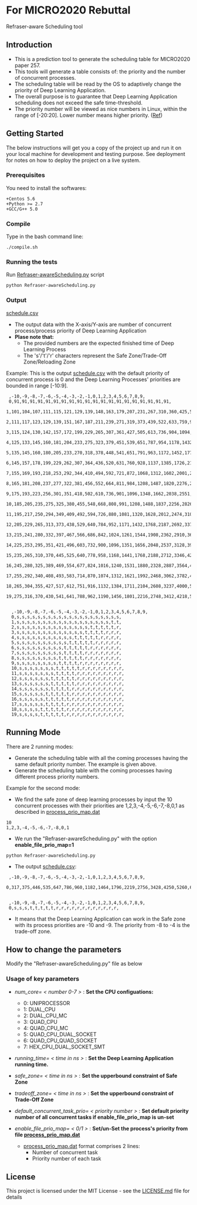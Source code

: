 # For MICRO2020 Rebuttal

Refraser-aware Scheduling tool

## Introduction
* This is a prediction tool to generate the scheduling table for MICRO2020 paper 257.
* This tools will generate a table consists of: the priority and the number of concurrent processes.
* The scheduling table will be read by the OS to adaptively change the priority of Deep Learning Application.
* The overall purpose is to guarantee that Deep Learning Application scheduling does not exceed the safe time-threshold.
* The priority number will be viewed as nice numbers in Linux, within the range of [-20:20]. Lower number means higher priority. ([Ref](https://www.kernel.org/doc/html/latest/scheduler/sched-nice-design.html))


## Getting Started

The below instructions will get you a copy of the project up and run it on your local machine for development and testing purpose. See deployment for notes on how to deploy the project on a live system.

### Prerequisites

You need to install the softwares:
```
+Centos 5.6
+Python >= 2.7
+GCC/G++ 5.0
```

### Compile
Type in the bash command line:

```
./compile.sh
```

### Running the tests

Run [Refraser-awareScheduling.py](Refraser-awareScheduling.py) script

```
python Refraser-awareScheduling.py
```

### Output
[schedule.csv](schedule.csv)        
* The output data with the X-axis/Y-axis are number of concurrent process/process priority of Deep Learning Application
* **Plase note that:** 
  * The provided numbers are the expected finished time of Deep Learning Process
  * The 's'/'t'/'r' characters represent the Safe Zone/Trade-Off Zone/Reloading Zone 

Example:
This is the output [schedule.csv](schedule.csv) with the default priority of concurrent process is 0 and the Deep Learning Processes' priorities are bounded in range [-10:9].
```
 ,-10,-9,-8,-7,-6,-5,-4,-3,-2,-1,0,1,2,3,4,5,6,7,8,9,
 0,91,91,91,91,91,91,91,91,91,91,91,91,91,91,91,91,91,91,91,91,
 1,101,104,107,111,115,121,129,139,148,163,179,207,231,267,310,360,425,510,617,749,
 2,111,117,123,129,139,151,167,187,211,239,271,319,373,439,522,633,759,935,1145,1412,
 3,115,124,130,142,157,172,199,229,265,307,361,427,505,613,736,904,1094,1362,1676,2084,
 4,125,133,145,160,181,204,233,275,323,379,451,539,651,787,954,1178,1432,1790,2212,2756,
 5,135,145,160,180,205,233,270,318,378,448,541,651,791,963,1172,1452,1770,2218,2748,3428,
 6,145,157,178,199,229,262,307,364,436,520,631,760,928,1137,1385,1726,2106,2642,3281,4097,
 7,155,169,193,218,253,292,344,410,494,592,721,872,1068,1312,1602,2001,2444,3070,3816,4769,
 8,165,181,208,237,277,322,381,456,552,664,811,984,1208,1487,1820,2276,2782,3498,4351,5441,
 9,175,193,223,256,301,351,418,502,610,736,901,1096,1348,1662,2038,2551,3120,3926,4886,6113,
 10,185,205,235,275,325,380,455,548,668,808,991,1208,1488,1837,2256,2826,3458,4354,5421,6785,
 11,195,217,250,294,349,409,492,594,726,880,1081,1320,1628,2012,2474,3101,3796,4782,5956,7457,
 12,205,229,265,313,373,438,529,640,784,952,1171,1432,1768,2187,2692,3376,4134,5210,6491,8129,
 13,215,241,280,332,397,467,566,686,842,1024,1261,1544,1908,2362,2910,3651,4472,5638,7026,8801,
 14,225,253,295,351,421,496,603,732,900,1096,1351,1656,2048,2537,3128,3926,4810,6066,7561,9473,
 15,235,265,310,370,445,525,640,778,958,1168,1441,1768,2188,2712,3346,4201,5148,6494,8096,10145,
 16,245,280,325,389,469,554,677,824,1016,1240,1531,1880,2328,2887,3564,4476,5487,6922,8631,10817,
 17,255,292,340,408,493,583,714,870,1074,1312,1621,1992,2468,3062,3782,4751,5826,7350,9166,11489,
 18,265,304,355,427,517,612,751,916,1132,1384,1711,2104,2608,3237,4000,5026,6165,7778,9701,12161,
 19,275,316,370,430,541,641,788,962,1190,1456,1801,2216,2748,3412,4218,5301,6504,8206,10236,12833,


  ,-10,-9,-8,-7,-6,-5,-4,-3,-2,-1,0,1,2,3,4,5,6,7,8,9,
  0,s,s,s,s,s,s,s,s,s,s,s,s,s,s,s,s,s,s,s,s,
  1,s,s,s,s,s,s,s,s,s,s,s,s,s,s,s,s,s,s,t,t,
  2,s,s,s,s,s,s,s,s,s,s,s,s,s,s,t,t,t,t,t,r,
  3,s,s,s,s,s,s,s,s,s,s,s,s,s,t,t,t,t,r,r,r,
  4,s,s,s,s,s,s,s,s,s,s,s,t,t,t,t,t,r,r,r,r,
  5,s,s,s,s,s,s,s,s,s,s,t,t,t,t,t,r,r,r,r,r,
  6,s,s,s,s,s,s,s,s,s,t,t,t,t,t,r,r,r,r,r,r,
  7,s,s,s,s,s,s,s,s,s,t,t,t,t,r,r,r,r,r,r,r,
  8,s,s,s,s,s,s,s,s,t,t,t,t,t,r,r,r,r,r,r,r,
  9,s,s,s,s,s,s,s,s,t,t,t,t,r,r,r,r,r,r,r,r,
  10,s,s,s,s,s,s,s,t,t,t,t,t,r,r,r,r,r,r,r,r,
  11,s,s,s,s,s,s,s,t,t,t,t,r,r,r,r,r,r,r,r,r,
  12,s,s,s,s,s,s,t,t,t,t,t,r,r,r,r,r,r,r,r,r,
  13,s,s,s,s,s,s,t,t,t,t,t,r,r,r,r,r,r,r,r,r,
  14,s,s,s,s,s,s,t,t,t,t,r,r,r,r,r,r,r,r,r,r,
  15,s,s,s,s,s,t,t,t,t,t,r,r,r,r,r,r,r,r,r,r,
  16,s,s,s,s,s,t,t,t,t,t,r,r,r,r,r,r,r,r,r,r,
  17,s,s,s,s,s,t,t,t,t,r,r,r,r,r,r,r,r,r,r,r,
  18,s,s,s,s,t,t,t,t,t,r,r,r,r,r,r,r,r,r,r,r,
  19,s,s,s,s,t,t,t,t,t,r,r,r,r,r,r,r,r,r,r,r,
```

## Running Mode
There are 2 running modes:
* Generate the scheduling table with all the coming processes having the same default priority number. The example is given above.
* Generate the scheduling table with the coming processes having different process priority numbers.

Example for the second mode:
  * We find the safe zone of deep learning processes by input the 10 concurrent processes with their priorities are 1,2,3,-4,-5,-6,-7,-8,0,1 as described in [process_prio_map.dat](process_prio_map.dat)
  ```
  10
  1,2,3,-4,-5,-6,-7,-8,0,1
  ```
  * We run the "Refraser-awareScheduling.py" with the option **enable_file_prio_map=1**
  ```
  python Refraser-awareScheduling.py
  ```
  * The output [schedule.csv](schedule.csv):
  ```
   ,-10,-9,-8,-7,-6,-5,-4,-3,-2,-1,0,1,2,3,4,5,6,7,8,9,
    0,317,375,446,535,647,786,960,1182,1464,1796,2219,2756,3428,4250,5260,6620,8133,10271,12817,16070,
    
    
   ,-10,-9,-8,-7,-6,-5,-4,-3,-2,-1,0,1,2,3,4,5,6,7,8,9,
   0,s,s,s,t,t,t,t,t,r,r,r,r,r,r,r,r,r,r,r,r,
  ```
  * It means that the Deep Learning Application can work in the Safe zone with its process priorities are -10 and -9. The priority from -8 to -4 is the trade-off zone.

## How to change the parameters

Modify the "Refraser-awareScheduling.py" file as below

### Usage of key parameters 
* *num_core= < number 0-7 >* :          **Set the CPU configuations:**
  * 0: UNIPROCESSOR
  * 1: DUAL_CPU
  * 2: DUAL_CPU_MC
  * 3: QUAD_CPU
  * 4: QUAD_CPU_MC
  * 5: QUAD_CPU_DUAL_SOCKET
  * 6: QUAD_CPU_QUAD_SOCKET
  * 7: HEX_CPU_DUAL_SOCKET_SMT

* *running_time= < time in ns >* :      **Set the Deep Learning Application running time.**

* *safe_zone= < time in ns >* :        **Set the upperbound constraint of Safe Zone**

* *tradeoff_zone= < time in ns >* :     **Set the upperbound constraint of Trade-Off Zone**

* *default_concurrent_task_prio= < priority number >* :        **Set default priority number of all concurrent tasks if enable_file_prio_map is un-set**

* *enable_file_prio_map= < 0/1 >* :    **Set/un-Set the process's priority from file [process_prio_map.dat](process_prio_map.dat)**
  * [process_prio_map.dat](process_prio_map.dat) format comprises 2 lines:
    - Number of concurrent task
    - Priority number of each task
            


## License

This project is licensed under the MIT License - see the [LICENSE.md](LICENSE.md) file for details


